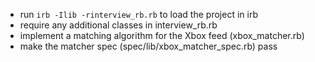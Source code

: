 - run `irb -Ilib -rinterview_rb.rb` to load the project in irb
- require any additional classes in interview_rb.rb
- implement a matching algorithm for the Xbox feed (xbox_matcher.rb)
- make the matcher spec (spec/lib/xbox_matcher_spec.rb) pass
